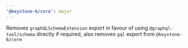```yaml
---
'@keystone-6/core': major
---
```


Removes `graphQLSchemaExtension` export in favour of using `@graphql-tool/schema` directly if required, also removes `gql` export from `@keystone-6/core`
